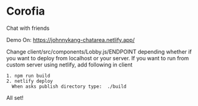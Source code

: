 # Corofia
 
 Chat with friends 
 
 Demo On: https://johnnykang-chatarea.netlify.app/
 
 Change client/src/components/Lobby.js/ENDPOINT depending whether if you want to deploy from localhost or your server.
 If you want to run from custom server using netlify, add following in client 
 
    1. npm run build
    2. netlify deploy
      When asks publish directory type:  ./build
    
 All set!
